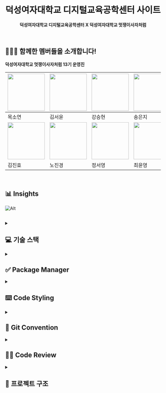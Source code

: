 <div align="center">

# 덕성여자대학교 디지털교육공학센터 사이트

**덕성여자대학교 디지털교육공학센터 X 덕성여자대학교 멋쟁이사자처럼**

</div>
<br>

## 🙋🏻‍♀️ 함께한 멤버들을 소개합니다!

**덕성여자대학교 멋쟁이사자처럼 13기 운영진**

| <a href="https://github.com/mogg22"><img src="https://avatars.githubusercontent.com/u/126389940?v=4" width="120px;" alt=""/></a>  | <a href="https://github.com/pookey1104"><img src="https://avatars.githubusercontent.com/u/90364700?v=4" width="120px;" alt=""/></a>  | <a href="https://github.com/seunghyeonKang"><img src="https://avatars.githubusercontent.com/u/101852433?v=4" width="120px;" alt=""/></a> | <a href="ttps://github.com/soezng"><img src="https://avatars.githubusercontent.com/u/163408095?v=4" width="120px;" alt=""/></a>     |
| --------------------------------------------------------------------------------------------------------------------------------- | ------------------------------------------------------------------------------------------------------------------------------------ | ---------------------------------------------------------------------------------------------------------------------------------------- | ----------------------------------------------------------------------------------------------------------------------------------- |
| 목소연                                                                                                                            | 김서윤                                                                                                                               | 강승현                                                                                                                                   | 송은지                                                                                                                              |
| <a href="https://github.com/jinhyo0"><img src="https://avatars.githubusercontent.com/u/150879545?v=4" width="120px;" alt=""/></a> | <a href="https://github.com/yeon-yeon1"><img src="https://avatars.githubusercontent.com/u/158417764?v=4" width="120px;" alt=""/></a> | <a href="https://github.com/mzxxzysy"><img src="https://avatars.githubusercontent.com/u/163836325?v=4" width="120px;" alt=""/></a>       | <a href="https://github.com/chldsbdud"><img src="https://avatars.githubusercontent.com/u/142567232?v=4" width="120px;" alt=""/></a> |
| 김진효                                                                                                                            | 노진경                                                                                                                               | 정서영                                                                                                                                   | 최윤영                                                                                                                              |

<br>

## 📊 Insights

![Alt](https://repobeats.axiom.co/api/embed/54bb0b48e49b03ca26bd1983fc445077b71481e4.svg 'Repobeats analytics image')

<br>

<details>
  <summary><h2>💻 기술 스택</h2></summary>
  <div markdown="1">

| **역할**             | **종류**                                                                                                                                                                                                                                                                                                                        | **선정 이유**                                                                |
| -------------------- | ------------------------------------------------------------------------------------------------------------------------------------------------------------------------------------------------------------------------------------------------------------------------------------------------------------------------------- | ---------------------------------------------------------------------------- |
| Library              | <img src="https://img.shields.io/badge/React-61DAFB?style=for-the-badge&logo=React&logoColor=white">                                                                                                                                                                                                                            | 컴포넌트 기반 구조로 재사용성과 유지보수성이 높아 개발 효율을 극대화 가능    |
| Programming Language | <img src="https://img.shields.io/badge/JavaScript-F7DF1E?style=for-the-badge&logo=JavaScript&logoColor=white"/>                                                                                                                                                                                                                 | 유연한 문법과 활발한 생태계를 통해 빠른 개발 가능                            |
| Styling              | <img src="https://img.shields.io/badge/styledcomponents-DB7093?style=for-the-badge&logo=styledcomponents&logoColor=white">                                                                                                                                                                                                      | CSS-in-JS 방식의 컴포넌트 단위 스타일링 방식으로 유지보수가 용이             |
| Routing              | <img src="https://img.shields.io/badge/ReactRouter-CA4245?style=for-the-badge&logo=ReactRouter&logoColor=white">                                                                                                                                                                                                                | SPA에 최적화된 라우팅 기능 제공, 선언적 방식으로 라우트를 쉽게 구성 가능     |
| Formatting           | <img src="https://img.shields.io/badge/eslint-4B32C3?style=for-the-badge&logo=eslint&logoColor=white"> <img src="https://img.shields.io/badge/prettier-000000?style=for-the-badge&logo=prettier&logoColor=F7B93E"> <img src="https://img.shields.io/badge/stylelint-263238?style=for-the-badge&logo=stylelint&logoColor=white"> | 코드 스타일을 통일하고 잠재적인 오류를 사전에 방지하여 협업 시 효율성을 높임 |
| Package Manager      | <img src="https://img.shields.io/badge/yarn-2C8EBB?style=for-the-badge&logo=yarn&logoColor=white">                                                                                                                                                                                                                              | 빠른 설치 속도와 안정적인 패키지 관리 기능으로 프로젝트 환경 설정에 용이     |
| Deployment           | <img src="https://img.shields.io/badge/vercel-000000?style=for-the-badge&logo=vercel&logoColor=white">                                                                                                                                                                                                                          | 쉽고 빠른 배포 및 자동 CI/CD 지원                                            |
| Bundler              | <img src="https://img.shields.io/badge/Vite-646CFF?style=for-the-badge&logo=Vite&logoColor=white">                                                                                                                                                                                                                              | 빠른 서버 시작과 모듈 번들링 성능으로 개발 생산성을 향상                     |

  </div>
</details>

<details>
  <summary><h2>✅ Package Manager</h2></summary>
  <div markdown="1">

- **yarn 버전**
  - 4.9.2
    > 반드시 버전 통일 확인 후 작업해주세요!

- **yarn 버전 설치 방법**

```
yarn set version 버전 # 프로젝트 최상위 폴더 위치에서 명령어 입력
```

- **yarn 명령어 예시**

```
yarn install # 전체 설치
yarn add 라이브러리 # 라이브러리 설치
yarn dev # 실행
```

  </div>
</details>

<details>
  <summary><h2>⌨️ Code Styling</h2></summary>
  <div markdown="1">

- **camelCase**
  - 변수명, 함수명에 적용
  - 첫글자는 소문자로 시작, 띄어쓰기는 붙이고 뒷 단어의 시작을 대문자로
    - ex- handleDelete
  - 언더바 사용 X (클래스명은 허용)

    </div>
  </details>

<details>
  <summary><h2>🔗 Git Convention</h2></summary>
  <div markdown="1">

### 💫 Git Flow

```
main ← 작업 브랜치
```

- main : 배포 및 전체 개발 브랜치(merge되는 브랜치) → 배포 브랜치
- 작업 브랜치: init, feat, fix, refactor

<br>

### 🔥 Commit Message Convention

- **커밋 유형**
  - 🎉 Init: 프로젝트 세팅
  - ✨ Feat: 새로운 기능 추가
  - 🐛 Fix : 버그 수정
  - 💄 Design : UI(CSS) 수정
  - ✏️ Typing Error : 오타 수정
  - 🚚 Mod : 폴더 구조 이동 및 파일 이름 수정
  - 💡 Add : 파일 추가 (ex- 이미지 추가)
  - 🔥 Del : 파일 삭제
  - ♻️ Refactor : 코드 리펙토링

- **형식**: `커밋유형: 상세설명 (#이슈번호)`
- **예시**:
  - 🎉 Init: 프로젝트 초기 세팅 (#1)
  - ✨ Feat: 메인페이지 개발 (#2)

<br>

### 🌿 Branch Convention

**Branch Naming 규칙**

- **브랜치 종류**
  - `init`: 프로젝트 세팅
  - `feat`: 새로운 기능 추가
  - `fix` : 버그 수정 / feat 머지 이후 수정 작업
  - `refactor` : 코드 리펙토링 / 배포 이후 간단한 수정 작업

- **형식**: `브랜치종류/#이슈번호/상세기능`
- **예시**:
  - init/#1/init
  - fix/#2/splash

<br>

### 📋 Issue Convention

**Issue Title 규칙**

- **태그 목록**:
  - `Init`: 프로젝트 세팅
  - `Feat`: 새로운 기능 추가
  - `Fix` : 버그 수정
  - `Refactor` : 코드 리펙토링

- **형식**: [태그] 작업 요약
- **예시**:
  - [Init] 프로젝트 초기 세팅
  - [Feat] Header 컴포넌트 구현

<br>

**Issue Template**

```
## 📄 About

해당 이슈에서 작업할 내용을 작성해주세요.

## ✅ To Do

해당 이슈와 관련된 할 일을 작성해주세요.
할 일을 완료했다면 체크 표시로 기록해주세요.

- [ ] todo
- [ ] todo

## 🎨 Preview

작업하고자 하는 내용의 뷰를 첨부해주세요.

```

<br>

### 🔄 Pull Request Convention

**PR Title 규칙**

- **태그 목록**:
  - `Init`: 프로젝트 세팅
  - `Feat`: 새로운 기능 추가
  - `Fix` : 버그 수정
  - `Refactor` : 코드 리펙토링

- **형식**: `[태그] 제목`
- **예시**:
  - [Feat] Header 컴포넌트 구현
  - [Fix] Header 컴포넌트 버그 수정

<br>

**PR Template**

```
### 📑 이슈 번호

- close #

### ✨️ 작업 내용

작업 내용을 간략히 설명해주세요.

### 💭 코멘트

코드 리뷰가 필요한 부분이나 궁금한 점을 자유롭게 남겨주세요!

### 📸 구현 결과

구현한 기능이 모두 결과물에 포함되도록 자유롭게 첨부해주세요 (스크린샷, gif, 동영상, 배포링크 등)
```

  </div>
</details>

<details>
  <summary><h2>👩‍💻 Code Review</h2></summary>
  <div markdown="1">
    
### 🫧 리뷰 담당자

```
서윤 → 서영 → 소연 → 진경 → 진효 → 윤영 → 서윤
```

<br>

### 📝 Comments

- 파일 최상단에 설명 및 작성자 기록
- 파일 최상단 제외 주석 작성하지 않기

<br>

**Comment Template**

```
/**
 * [기능 또는 컴포넌트]에 대한 설명입니다.
 * [해당 기능 또는 컴포넌트가 사용되는 맥락이나 목적에 대해 간단히 서술합니다.]
 *
 * @function [함수명] // 함수 또는 훅일 경우
 * @param {[타입]} [파라미터명] - [설명]
 * @returns {[타입]} [리턴값에 대한 설명]
 *
 * 또는
 *
 * @param {[타입]} [prop명] - [prop 설명] // 컴포넌트일 경우
 * @example
 * // 사용 예시를 간단히 적어주세요
 * <ComponentName propA="값" propB={함수} />
 *
 * @author [작성자 이름]
 **/

```

  </div>
</details>

<details>
  <summary><h2>📂 프로젝트 구조</h2></summary>
  <div markdown="1">

```
📦DS-DET-LAB
 ┣ 📂.github
 ┣ 📂public
 ┃ ┣ 📂font
 ┃ ┗ 📜logo.svg
 ┣ 📂src
 ┃ ┣ 📂assets
 ┃ ┣ 📂components
 ┃ ┣ 📂db
 ┃ ┣ 📂hooks
 ┃ ┣ 📂routes
 ┃ ┃ ┣ 📂activity
 ┃ ┃ ┣ 📂business
 ┃ ┃ ┣ 📂center
 ┃ ┃ ┣ 📂community
 ┃ ┃ ┃ ┣ 📂data
 ┃ ┃ ┃ ┣ 📂info
 ┃ ┃ ┃ ┗ 📂news
 ┃ ┃ ┗ 📂main
 ┃ ┣ 📂styles
 ┃ ┣ 📜App.jsx
 ┃ ┗ 📜main.jsx
 ┣ 📜.editorconfig
 ┣ 📜.gitignore
 ┣ 📜.prettierrc
 ┣ 📜.stylelintrc
 ┣ 📜eslint.config.js
 ┣ 📜index.html
 ┣ 📜package.json
 ┣ 📜README.md
 ┣ 📜vite.config.js
 ┗ 📜yarn.lock
```

- public
  - font - 폰트
- src
  - assets - 사용되는 모든 에셋
  - components - 공통 컴포넌트
  - db - json 데이터
  - hooks - 글로벌 훅
  - routes - 라우팅 페이지 및 페이지 컴포넌트
  - styles - 글로벌 스타일

    </div>
  </details>

